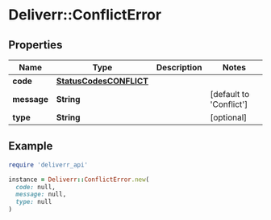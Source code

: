 # Deliverr::ConflictError

## Properties

| Name | Type | Description | Notes |
| ---- | ---- | ----------- | ----- |
| **code** | [**StatusCodesCONFLICT**](StatusCodesCONFLICT.md) |  |  |
| **message** | **String** |  | [default to &#39;Conflict&#39;] |
| **type** | **String** |  | [optional] |

## Example

```ruby
require 'deliverr_api'

instance = Deliverr::ConflictError.new(
  code: null,
  message: null,
  type: null
)
```

